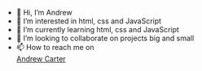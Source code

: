 - 👋 Hi, I’m Andrew
- 👀 I’m interested in html, css and JavaScript
- 🌱 I’m currently learning html, css and JavaScript
- 💞️ I’m looking to collaborate on projects big and small
- 📫 How to reach me on <div class="badge-base LI-profile-badge" data-locale="en_US" data-size="medium" data-theme="dark" data-type="VERTICAL" data-vanity="Cartercoding" data-version="v1"><a class="badge-base__link LI-simple-link" href="https://uk.linkedin.com/in/Cartercoding=profile-badge">Andrew Carter</a></div>
              

<!---
Devilgoldfish/Devilgoldfish is a ✨ special ✨ repository because its `README.md` (this file) appears on your GitHub profile.
You can click the Preview link to take a look at your changes.
--->

